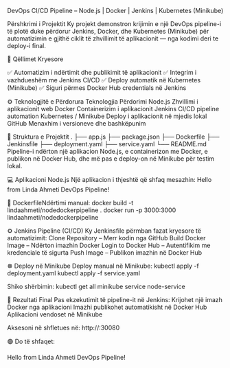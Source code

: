 DevOps CI/CD Pipeline – Node.js | Docker | Jenkins | Kubernetes (Minikube)

Përshkrimi i Projektit
Ky projekt demonstron krijimin e një DevOps pipeline-i të plotë duke përdorur Jenkins, Docker, dhe Kubernetes (Minikube) për automatizimin e gjithë ciklit të zhvillimit të aplikacionit — nga kodimi deri te deploy-i final.

🎯 Qëllimet Kryesore

✅ Automatizim i ndërtimit dhe publikimit të aplikacionit
✅ Integrim i vazhdueshëm me Jenkins CI/CD
✅ Deploy automatik në Kubernetes (Minikube)
✅ Siguri përmes Docker Hub credentials në Jenkins

⚙️ Teknologjitë e Përdorura
Teknologjia	Përdorimi
Node.js	Zhvillimi i aplikacionit web
Docker	Containerizim i aplikacionit
Jenkins	CI/CD pipeline automation
Kubernetes / Minikube	Deploy i aplikacionit në mjedis lokal
GitHub	Menaxhim i versioneve dhe bashkëpunim

🧱 Struktura e Projektit
.
├── app.js
├── package.json
├── Dockerfile
├── Jenkinsfile
├── deployment.yaml
├── service.yaml
└── README.md
Pipeline-i ndërton një aplikacion Node.js, e containerizon me Docker, e publikon në Docker Hub, dhe më pas e deploy-on në Minikube për testim lokal.

💻 Aplikacioni Node.js
Një aplikacion i thjeshtë që shfaq mesazhin:
Hello from Linda Ahmeti DevOps Pipeline!

🐳 DockerfileNdërtimi manual:
docker build -t lindaahmeti/nodedockerpipeline .
docker run -p 3000:3000 lindaahmeti/nodedockerpipeline

⚙️ Jenkins Pipeline (CI/CD)
Ky Jenkinsfile përmban fazat kryesore të automatizimit:
Clone Repository – Merr kodin nga GitHub
Build Docker Image – Ndërton imazhin Docker
Login to Docker Hub – Autentifikim me kredenciale të sigurta
Push Image – Publikon imazhin në Docker Hub

☸️ Deploy në Minikube
Deploy manual në Minikube:
kubectl apply -f deployment.yaml
kubectl apply -f service.yaml

Shiko shërbimin:
kubectl get all
minikube service node-service

🧠 Rezultati Final
Pas ekzekutimit të pipeline-it në Jenkins:
Krijohet një imazh Docker nga aplikacioni
Imazhi publikohet automatikisht në Docker Hub
Aplikacioni vendoset në Minikube

Aksesoni në shfletues në:
http://<Minikube-IP>:30080


🟢 Do të shfaqet:

Hello from Linda Ahmeti DevOps Pipeline!
